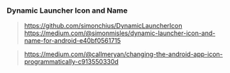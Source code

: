 

### Dynamic Launcher Icon and Name

> https://github.com/simonchius/DynamicLauncherIcon
> https://medium.com/@simonmisles/dynamic-launcher-icon-and-name-for-android-e40bf0561715


> https://medium.com/@callmeryan/changing-the-android-app-icon-programmatically-c913550330d



<!--stackedit_data:
eyJoaXN0b3J5IjpbMTc4MzMxMjQ5OSwxOTE0Mjk5NjU1XX0=
-->